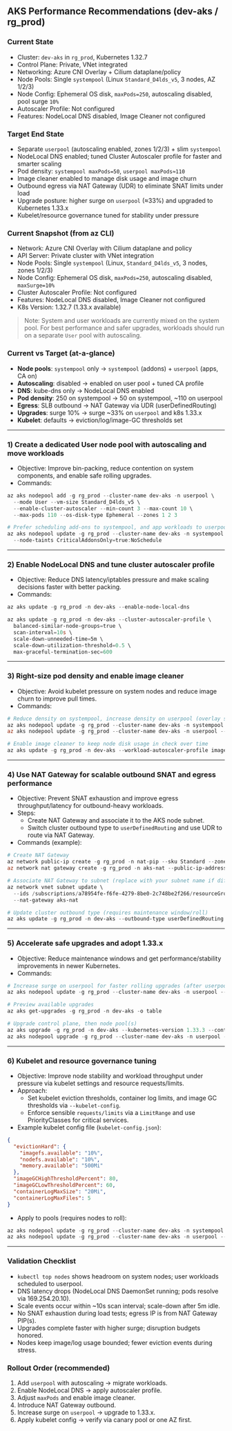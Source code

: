 ## AKS Performance Recommendations (dev-aks / rg_prod)

### Current State
- Cluster: `dev-aks` in `rg_prod`, Kubernetes 1.32.7
- Control Plane: Private, VNet integrated
- Networking: Azure CNI Overlay + Cilium dataplane/policy
- Node Pools: Single `systempool` (Linux `Standard_D4lds_v5`, 3 nodes, AZ 1/2/3)
- Node Config: Ephemeral OS disk, `maxPods=250`, autoscaling disabled, pool surge `10%`
- Autoscaler Profile: Not configured
- Features: NodeLocal DNS disabled, Image Cleaner not configured

### Target End State
- Separate `userpool` (autoscaling enabled, zones 1/2/3) + slim `systempool`
- NodeLocal DNS enabled; tuned Cluster Autoscaler profile for faster and smarter scaling
- Pod density: `systempool maxPods=50`, `userpool maxPods≈110`
- Image cleaner enabled to manage disk usage and image churn
- Outbound egress via NAT Gateway (UDR) to eliminate SNAT limits under load
- Upgrade posture: higher surge on `userpool` (≈33%) and upgraded to Kubernetes 1.33.x
- Kubelet/resource governance tuned for stability under pressure

### Current Snapshot (from az CLI)
- Network: Azure CNI Overlay with Cilium dataplane and policy
- API Server: Private cluster with VNet integration
- Node Pools: Single `systempool` (Linux, `Standard_D4lds_v5`, 3 nodes, zones 1/2/3)
- Node Config: Ephemeral OS disk, `maxPods=250`, autoscaling disabled, `maxSurge=10%`
- Cluster Autoscaler Profile: Not configured
- Features: NodeLocal DNS disabled, Image Cleaner not configured
- K8s Version: 1.32.7 (1.33.x available)

> Note: System and user workloads are currently mixed on the system pool. For best performance and safer upgrades, workloads should run on a separate `User` pool with autoscaling.

### Current vs Target (at-a-glance)

- **Node pools**: `systempool` only → `systempool` (addons) + `userpool` (apps, CA on)
- **Autoscaling**: disabled → enabled on user pool + tuned CA profile
- **DNS**: kube-dns only → NodeLocal DNS enabled
- **Pod density**: 250 on systempool → 50 on systempool, ~110 on userpool
- **Egress**: SLB outbound → NAT Gateway via UDR (userDefinedRouting)
- **Upgrades**: surge 10% → surge ~33% on `userpool` and k8s 1.33.x
- **Kubelet**: defaults → eviction/log/image-GC thresholds set

---

### 1) Create a dedicated User node pool with autoscaling and move workloads
- Objective: Improve bin-packing, reduce contention on system components, and enable safe rolling upgrades.
- Commands:
```powershell
az aks nodepool add -g rg_prod --cluster-name dev-aks -n userpool \
  --mode User --vm-size Standard_D4lds_v5 \
  --enable-cluster-autoscaler --min-count 3 --max-count 10 \
  --max-pods 110 --os-disk-type Ephemeral --zones 1 2 3

# Prefer scheduling add-ons to systempool, and app workloads to userpool
az aks nodepool update -g rg_prod --cluster-name dev-aks -n systempool \
  --node-taints CriticalAddonsOnly=true:NoSchedule
```

---

### 2) Enable NodeLocal DNS and tune cluster autoscaler profile
- Objective: Reduce DNS latency/iptables pressure and make scaling decisions faster with better packing.
- Commands:
```powershell
az aks update -g rg_prod -n dev-aks --enable-node-local-dns

az aks update -g rg_prod -n dev-aks --cluster-autoscaler-profile \
  balanced-similar-node-groups=true \
  scan-interval=10s \
  scale-down-unneeded-time=5m \
  scale-down-utilization-threshold=0.5 \
  max-graceful-termination-sec=600
```

---

### 3) Right-size pod density and enable image cleaner
- Objective: Avoid kubelet pressure on system nodes and reduce image churn to improve pull times.
- Commands:
```powershell
# Reduce density on systempool, increase density on userpool (overlay supports higher)
az aks nodepool update -g rg_prod --cluster-name dev-aks -n systempool --max-pods 50
az aks nodepool update -g rg_prod --cluster-name dev-aks -n userpool --max-pods 110

# Enable image cleaner to keep node disk usage in check over time
az aks update -g rg_prod -n dev-aks --workload-autoscaler-profile image-cleaner=true
```

---

### 4) Use NAT Gateway for scalable outbound SNAT and egress performance
- Objective: Prevent SNAT exhaustion and improve egress throughput/latency for outbound-heavy workloads.
- Steps:
  - Create NAT Gateway and associate it to the AKS node subnet.
  - Switch cluster outbound type to `userDefinedRouting` and use UDR to route via NAT Gateway.
- Commands (example):
```powershell
# Create NAT Gateway
az network public-ip create -g rg_prod -n nat-pip --sku Standard --zone 1 2 3
az network nat gateway create -g rg_prod -n aks-nat --public-ip-addresses nat-pip --idle-timeout 10

# Associate NAT Gateway to subnet (replace with your subnet name if different)
az network vnet subnet update \
  --ids /subscriptions/a78954fe-f6fe-4279-8be0-2c748be2f266/resourceGroups/rg_prod/providers/Microsoft.Network/virtualNetworks/vnet_prod/subnets/aks-subnet \
  --nat-gateway aks-nat

# Update cluster outbound type (requires maintenance window/roll)
az aks update -g rg_prod -n dev-aks --outbound-type userDefinedRouting
```

---

### 5) Accelerate safe upgrades and adopt 1.33.x
- Objective: Reduce maintenance windows and get performance/stability improvements in newer Kubernetes.
- Commands:
```powershell
# Increase surge on userpool for faster rolling upgrades (after userpool is created)
az aks nodepool update -g rg_prod --cluster-name dev-aks -n userpool --max-surge 33%

# Preview available upgrades
az aks get-upgrades -g rg_prod -n dev-aks -o table

# Upgrade control plane, then node pool(s)
az aks upgrade -g rg_prod -n dev-aks --kubernetes-version 1.33.3 --control-plane-only --yes
az aks nodepool upgrade -g rg_prod --cluster-name dev-aks -n userpool --kubernetes-version 1.33.3 --yes
```

---

### 6) Kubelet and resource governance tuning
- Objective: Improve node stability and workload throughput under pressure via kubelet settings and resource requests/limits.
- Approach:
  - Set kubelet eviction thresholds, container log limits, and image GC thresholds via `--kubelet-config`.
  - Enforce sensible `requests/limits` via a `LimitRange` and use PriorityClasses for critical services.
- Example kubelet config file (`kubelet-config.json`):
```json
{
  "evictionHard": {
    "imagefs.available": "10%",
    "nodefs.available": "10%",
    "memory.available": "500Mi"
  },
  "imageGCHighThresholdPercent": 80,
  "imageGCLowThresholdPercent": 60,
  "containerLogMaxSize": "20Mi",
  "containerLogMaxFiles": 5
}
```
- Apply to pools (requires nodes to roll):
```powershell
az aks nodepool update -g rg_prod --cluster-name dev-aks -n systempool --kubelet-config kubelet-config.json
az aks nodepool update -g rg_prod --cluster-name dev-aks -n userpool --kubelet-config kubelet-config.json
```

---

### Validation Checklist
- `kubectl top nodes` shows headroom on system nodes; user workloads scheduled to userpool.
- DNS latency drops (NodeLocal DNS DaemonSet running; pods resolve via 169.254.20.10).
- Scale events occur within ~10s scan interval; scale-down after 5m idle.
- No SNAT exhaustion during load tests; egress IP is from NAT Gateway PIP(s).
- Upgrades complete faster with higher surge; disruption budgets honored.
- Nodes keep image/log usage bounded; fewer eviction events during stress.

### Rollout Order (recommended)
1) Add `userpool` with autoscaling → migrate workloads.
2) Enable NodeLocal DNS → apply autoscaler profile.
3) Adjust `maxPods` and enable image cleaner.
4) Introduce NAT Gateway outbound.
5) Increase surge on `userpool` → upgrade to 1.33.x.
6) Apply kubelet config → verify via canary pool or one AZ first.
